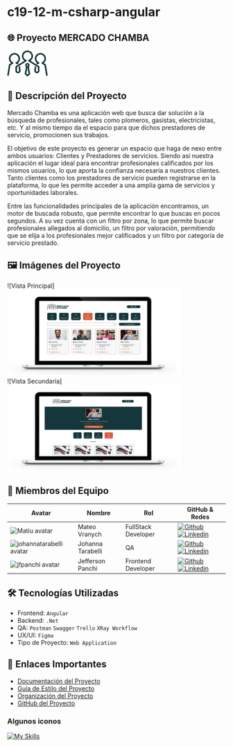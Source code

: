 # c19-12-m-csharp-angular

## 🌐 Proyecto MERCADO CHAMBA

<img src="https://github.com/No-Country-simulation/c19-12-m-csharp-angular/blob/main/ASSETS/Group%20120.png" alt="logo Mercado Chamba" />

## 📖 Descripción del Proyecto

Mercado Chamba es una aplicación web que busca dar solución a la búsqueda de profesionales, tales como plomeros, gasistas, electricistas, etc. Y al mismo tiempo da el espacio para que dichos prestadores de servicio, promocionen sus trabajos. 

El objetivo de este proyecto es generar un espacio que haga de nexo entre ambos usuarios: Clientes y Prestadores de servicios. Siendo así nuestra aplicación el lugar ideal para encontrar profesionales calificados por los mismos usuarios, lo que aporta la confianza necesaria a nuestros clientes. Tanto clientes como los prestadores de servicio pueden registrarse en la plataforma, lo que les permite acceder a una amplia gama de servicios y oportunidades laborales.

Entre las funcionalidades principales de la aplicación encontramos, un motor de buscada robusto, que permite encontrar lo que buscas en pocos segundos. A su vez cuenta con un filtro por zona, lo que permite buscar profesionales allegados al domicilio, un filtro por valoración, permitiendo que se elija a los profesionales mejor calificados y un filtro por categoría de servicio prestado. 

## 🖼️ Imágenes del Proyecto

![Vista Principal]
<br>
<img width="400" height= "200" src="https://github.com/No-Country-simulation/c19-12-m-csharp-angular/blob/main/ASSETS/imagenWebApp.png" alt="vista principal Mercado Chamba" />
<br>
![Vista Secundaria]
<br>
<img width="400" height= "200" src="https://github.com/No-Country-simulation/c19-12-m-csharp-angular/blob/main/ASSETS/imagenWebApp2.png" alt="vista segundaria Mercado Chamba" />
<br>
## 👥 Miembros del Equipo

| Avatar                        | Nombre          | Rol                    | GitHub & Redes                                                                                                                                                                                          |
| ----------------------------- | --------------- | ---------------------- | ------------------------------------------------------------------------------------------------------------------------------------------------------------------------------------------------------- |
| <img width="48" height="48" src="https://avatars.githubusercontent.com/u/69678921?v=4" alt="Matiu avatar" /> | Mateo Vranych     | FullStack Developer    | [![Github](https://skillicons.dev/icons?i=github)](https://github.com/mateovranych) [![Linkedin](https://skillicons.dev/icons?i=linkedin)](https://www.linkedin.com/in/mateo-vranych-591969243/)         |
| <img width="48" height="48" src="https://avatars.githubusercontent.com/u/141964978?v=4" alt="johannatarabelli avatar" /> | Johanna Tarabelli | QA                     | [![Github](https://skillicons.dev/icons?i=github)](https://github.com/johannatarabelli) [![Linkedin](https://skillicons.dev/icons?i=linkedin)](https://www.linkedin.com/in/johanna-tarabelli-a2501041/)   |
| <img width="48" height="48" src="https://avatars.githubusercontent.com/u/63021907?v=4" alt="jfpanchi avatar" /> | Jefferson Panchi  | Frontend Developer     | [![Github](https://skillicons.dev/icons?i=github)](https://github.com/jfpanchi) [![Linkedin](https://skillicons.dev/icons?i=linkedin)](https://www.linkedin.com/in/jefferson-panchi-chacon)               |




## 🛠️ Tecnologías Utilizadas

- Frontend: `Angular`
- Backend: `.Net` 
- QA: `Postman` `Swagger` `Trello` `XRay Workflow`
- UX/UI: `Figma`
- Tipo de Proyecto: `Web Application`

## 🔗 Enlaces Importantes

- [Documentación del Proyecto](ruta/a/documentacion.pdf)
- [Guía de Estilo del Proyecto](https://www.figma.com/design/6zpFTDPZMJIABz5thVWbsm/MERCADO-CHAMBA?node-id=0-1&t=B9m0kH87pK3vAA2h-0)
- [Organización del Proyecto](https://trello.com/b/JJlgL08E/backlog-c19-12-m-csharp-angular)
- [GitHub del Proyecto](https://github.com/No-Country-simulation/c19-12-m-csharp-angular)

### Algunos iconos

[![My Skills](https://skillicons.dev/icons?i=spring,angular,figma&theme=dark)](https://skillicons.dev)
